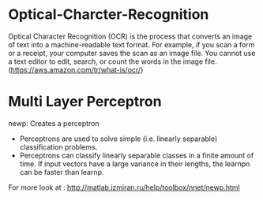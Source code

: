 # Optical-Charcter-Recognition
Optical Character Recognition (OCR) is the process that converts an image of text into a machine-readable text format. For example, if you scan a form or a receipt, your computer saves the scan as an image file. You cannot use a text editor to edit, search, or count the words in the image file. (https://aws.amazon.com/tr/what-is/ocr/)

# Multi Layer Perceptron

newp: Creates a perceptron
- Perceptrons are used to solve simple (i.e. linearly separable) classification problems.
- Perceptrons can classify linearly separable classes in a finite amount of time. If input vectors have a large variance in their lengths, the learnpn can be faster than learnp.

For more look at : http://matlab.izmiran.ru/help/toolbox/nnet/newp.html
